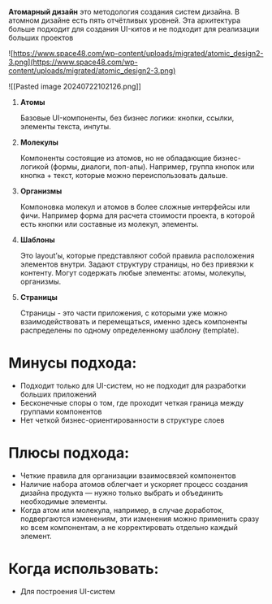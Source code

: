 **Атомарный дизайн** это методология создания систем дизайна. В атомном дизайне есть пять отчётливых уровней. Эта архитектура больше подходит для создания UI-китов и не подходит для реализации больших проектов

![https://www.space48.com/wp-content/uploads/migrated/atomic_design2-3.png](https://www.space48.com/wp-content/uploads/migrated/atomic_design2-3.png)

![[Pasted image 20240722102126.png]]
1. **Атомы**
    
    Базовые UI-компоненты, без бизнес логики: кнопки, ссылки, элементы текста, инпуты.
    
2. **Молекулы**
    
    Компоненты состоящие из атомов, но не обладающие бизнес-логикой (формы, диалоги, поп-апы). Например, группа кнопок или кнопка + текст, которые можно переиспользовать дальше.
    
3. **Организмы**
    
    Компоновка молекул и атомов в более сложные интерфейсы или фичи. Например форма для расчета стоимости проекта, в которой есть кнопки или составные из молекул, элементы.
    
4. **Шаблоны**
    
    Это layout’ы, которые представляют собой правила расположения элементов внутри. Задают структуру страницы, но без привязки к контенту. Могут содержать любые элементы: атомы, молекулы, организмы.
    
5. **Страницы**
    
    Страницы - это части приложения, с которыми уже можно взаимодействовать и перемещаться, именно здесь компоненты распределены по одному определенному шаблону (template).
    

# Минусы подхода:

- Подходит только для UI-систем, но не подходит для разработки больших приложений
- Бесконечные споры о том, где проходит четкая граница между группами компонентов
- Нет четкой бизнес-ориентированности в структуре слоев

# Плюсы подхода:

- Четкие правила для организации взаимосвязей компонентов
- Наличие набора атомов облегчает и ускоряет процесс создания дизайна продукта — нужно только выбрать и объединить необходимые элементы.
- Когда атом или молекула, например, в случае доработок, подвергаются изменениям, эти изменения можно применить сразу ко всем компонентам, а не корректировать отдельно каждый элемент.

# Когда использовать:

- Для построения UI-систем